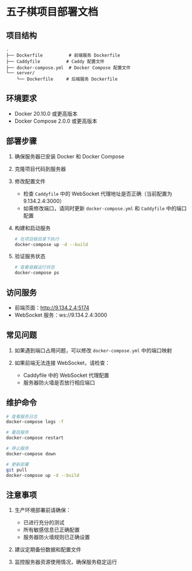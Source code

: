 # 五子棋项目部署文档

## 项目结构

```
.
├── Dockerfile          # 前端服务 Dockerfile
├── Caddyfile          # Caddy 配置文件
├── docker-compose.yml  # Docker Compose 配置文件
└── server/
    └── Dockerfile     # 后端服务 Dockerfile
```

## 环境要求

- Docker 20.10.0 或更高版本
- Docker Compose 2.0.0 或更高版本

## 部署步骤

1. 确保服务器已安装 Docker 和 Docker Compose

2. 克隆项目代码到服务器

3. 修改配置文件
   - 检查 `Caddyfile` 中的 WebSocket 代理地址是否正确（当前配置为 9.134.2.4:3000）
   - 如需修改端口，请同时更新 `docker-compose.yml` 和 `Caddyfile` 中的端口配置

4. 构建和启动服务
   ```bash
   # 在项目根目录下执行
   docker-compose up -d --build
   ```

5. 验证服务状态
   ```bash
   # 查看容器运行状态
   docker-compose ps
   ```

## 访问服务

- 前端页面：http://9.134.2.4:5174
- WebSocket 服务：ws://9.134.2.4:3000

## 常见问题

1. 如果遇到端口占用问题，可以修改 `docker-compose.yml` 中的端口映射

2. 如果前端无法连接 WebSocket，请检查：
   - Caddyfile 中的 WebSocket 代理配置
   - 服务器防火墙是否放行相应端口

## 维护命令

```bash
# 查看服务日志
docker-compose logs -f

# 重启服务
docker-compose restart

# 停止服务
docker-compose down

# 更新部署
git pull
docker-compose up -d --build
```

## 注意事项

1. 生产环境部署前请确保：
   - 已进行充分的测试
   - 所有敏感信息已正确配置
   - 服务器防火墙规则已正确设置

2. 建议定期备份数据和配置文件

3. 监控服务器资源使用情况，确保服务稳定运行